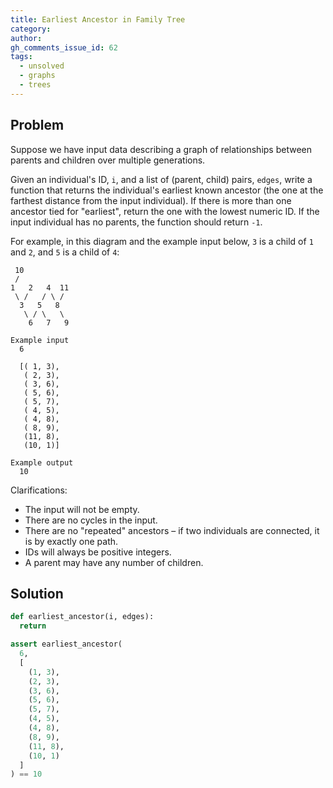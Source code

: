 ```yaml
---
title: Earliest Ancestor in Family Tree
category:
author:
gh_comments_issue_id: 62
tags:
  - unsolved
  - graphs
  - trees
---
```


## Problem

Suppose we have input data describing a graph of relationships between parents and children over multiple generations.

Given an individual's ID, `i`, and a list of (parent, child) pairs, `edges`, write a function that returns the individual's earliest known ancestor (the one at the farthest distance from the input individual). If there is more than one ancestor tied for "earliest", return the one with the lowest numeric ID. If the input individual has no parents, the function should return `-1`.

For example, in this diagram and the example input below, `3` is a child of `1` and `2`, and `5` is a child of `4`:

```
 10
 /
1   2   4  11
 \ /   / \ /
  3   5   8
   \ / \   \
    6   7   9
```


```
Example input
  6

  [( 1, 3),
   ( 2, 3),
   ( 3, 6),
   ( 5, 6),
   ( 5, 7),
   ( 4, 5),
   ( 4, 8),
   ( 8, 9),
   (11, 8),
   (10, 1)]

Example output
  10
```

Clarifications:
* The input will not be empty.
* There are no cycles in the input.
* There are no "repeated" ancestors – if two individuals are connected, it is by exactly one path.
* IDs will always be positive integers.
* A parent may have any number of children.

## Solution

```python
def earliest_ancestor(i, edges):
  return

assert earliest_ancestor(
  6,
  [
    (1, 3),
    (2, 3),
    (3, 6),
    (5, 6),
    (5, 7),
    (4, 5),
    (4, 8),
    (8, 9),
    (11, 8),
    (10, 1)
  ]
) == 10
```
